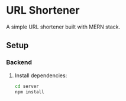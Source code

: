 # URL Shortener

A simple URL shortener built with MERN stack.

## Setup

### Backend
1. Install dependencies:
   ```bash
   cd server
   npm install